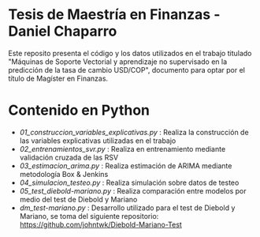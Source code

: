 # Tesis de Maestría en Finanzas - Daniel Chaparro

Este reposito presenta el código y los datos utilizados en el trabajo titulado "Máquinas de Soporte Vectorial y aprendizaje no supervisado en la predicción de la tasa de cambio USD/COP", documento para optar por el título de Magíster en Finanzas.

# Contenido en Python

* _01_construccion_variables_explicativas.py_ : Realiza la construcción de las variables explicativas utilizadas en el trabajo
* _02_entrenamientos_svr.py_ : Realiza en entrenamiento mediante validación cruzada de las RSV
* _03_estimacion_arima.py_ : Realiza estimación de ARIMA mediante metodología Box & Jenkins
* _04_simulacion_testeo.py_ : Realiza simulación sobre datos de testeo
* _05_test_diebold-mariano.py_ : Realiza comparación entre modelos por medio del test de Diebold y Mariano
* _dm_test-mariano.py_ : Desarrollo utilizado para el test de Diebold y Mariano, se toma del siguiente repositorio: https://github.com/johntwk/Diebold-Mariano-Test
